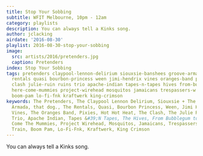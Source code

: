 ```yaml
---
title: Stop Your Sobbing
subtitle: WFIT Melbourne, 10pm - 12am
category: playlists
description: You can always tell a Kinks song.
author: jclacking
airdate: '2016-08-30'
playlist: 2016-08-30-stop-your-sobbing
image:
  src: artists/2016/pretenders.jpg
  caption: Pretenders
index: Stop Your Sobbing
tags: pretenders claypool-lennon-delirium siouxsie-banshees groove-armada that-dog
  rentals quasi bourbon-princess ween jimi-hendrix vines oranges-band pixies hot-hot-heat
  clash julie-ruin ruins trio apache-indian tapes-n-tapes hives from-bubblegum-to-sky
  here-come-mummies project-wirehead mosquitos jamaicans trespassers-w westbound-train
  boom-pam lo-fi-fnk kraftwerk king-crimson
keywords: The Pretenders, The Claypool Lennon Delirium, Siouxsie + The Banshees, Groove
  Armada, that dog., The Rentals, Quasi, Bourbon Princess, Ween, Jimi Hendrix, The
  Vines, The Oranges Band, Pixies, Hot Hot Heat, The Clash, The Julie Ruin, Ruins,
  Trio, Apache Indian, Tapes &#39;N Tapes, The Hives, From Bubblegum to Sky, Here
  Come The Mummies, Project Wirehead, Mosquitos, Jamaicans, Trespassers W, Westbound
  Train, Boom Pam, Lo-Fi-Fnk, Kraftwerk, King Crimson
---
```

You can always tell a Kinks song.
